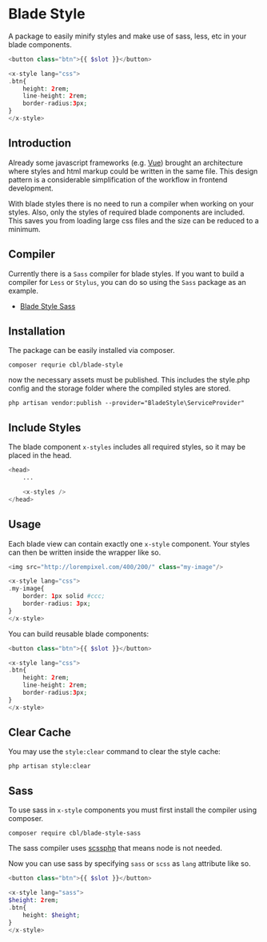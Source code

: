# Blade Style

A package to easily minify styles and make use of sass, less, etc in your blade
components.

```php
<button class="btn">{{ $slot }}</button>

<x-style lang="css">
.btn{
    height: 2rem;
    line-height: 2rem;
    border-radius:3px;
}
</x-style>
```

## Introduction

Already some javascript frameworks (e.g. [Vue](https://vuejs.org/)) brought an
architecture where styles and html markup could be written in the same file.
This design pattern is a considerable simplification of the workflow in frontend
development.

With blade styles there is no need to run a compiler when working on your
styles. Also, only the styles of required blade components are included. This
saves you from loading large css files and the size can be reduced to a minimum.

## Compiler

Currently there is a `Sass` compiler for blade styles. If you want to build a
compiler for `Less` or `Stylus`, you can do so using the `Sass` package as an
example.

-   [Blade Style Sass](https://github.com/cbl/blade-style-sass)

## Installation

The package can be easily installed via composer.

```shell
composer requrie cbl/blade-style
```

now the necessary assets must be published. This includes the style.php config
and the storage folder where the compiled styles are stored.

```shell
php artisan vendor:publish --provider="BladeStyle\ServiceProvider"
```

## Include Styles

The blade component `x-styles` includes all required styles, so it may be placed
in the head.

```php
<head>
    ...

    <x-styles />
</head>
```

## Usage

Each blade view can contain exactly one `x-style` component. Your styles can
then be written inside the wrapper like so.

```php
<img src="http://lorempixel.com/400/200/" class="my-image"/>

<x-style lang="css">
.my-image{
    border: 1px solid #ccc;
    border-radius: 3px;
}
</x-style>
```

You can build reusable blade components:

```php
<button class="btn">{{ $slot }}</button>

<x-style lang="css">
.btn{
    height: 2rem;
    line-height: 2rem;
    border-radius:3px;
}
</x-style>
```

## Clear Cache

You may use the `style:clear` command to clear the style cache:

```shell
php artisan style:clear
```

## Sass

To use sass in `x-style` components you must first install the compiler using
composer.

```shell
composer require cbl/blade-style-sass
```

The sass compiler uses [scssphp](https://github.com/scssphp/scssphp) that means
node is not needed.

Now you can use sass by specifying `sass` or `scss` as `lang` attribute like so.

```php
<button class="btn">{{ $slot }}</button>

<x-style lang="sass">
$height: 2rem;
.btn{
    height: $height;
}
</x-style>
```
